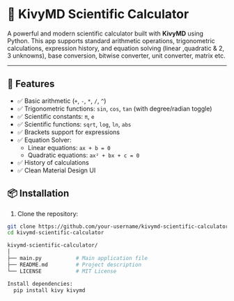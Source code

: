 # 🔢 KivyMD Scientific Calculator

A powerful and modern scientific calculator built with **KivyMD** using Python. This app supports standard arithmetic operations, trigonometric calculations, expression history, and equation solving (linear ,quadratic & 2, 3 unknowns), base conversion, bitwise converter, unit converter, matrix etc.

---

## 🚀 Features

- ✅ Basic arithmetic (`+`, `-`, `*`, `/`, `^`)
- ✅ Trigonometric functions: `sin`, `cos`, `tan` (with degree/radian toggle)
- ✅ Scientific constants: `π`, `e`
- ✅ Scientific functions: `sqrt`, `log`, `ln`, `abs`
- ✅ Brackets support for expressions
- ✅ Equation Solver:
  - Linear equations: `ax + b = 0`
  - Quadratic equations: `ax² + bx + c = 0`
- ✅ History of calculations
- ✅ Clean Material Design UI



## 📦 Installation

1. Clone the repository:
```bash
git clone https://github.com/your-username/kivymd-scientific-calculator.git
cd kivymd-scientific-calculator

kivymd-scientific-calculator/
│
├── main.py           # Main application file
├── README.md         # Project description
└── LICENSE           # MIT License

Install dependencies:
  pip install kivy kivymd
